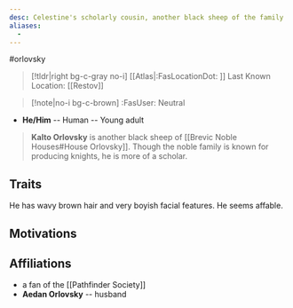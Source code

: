 ```yaml
---
desc: Celestine's scholarly cousin, another black sheep of the family
aliases:
  - 
---
```

#orlovsky
>[!tldr|right bg-c-gray no-i] [[Atlas|:FasLocationDot: ]] Last Known Location: [[Restov]]

>[!note|no-i bg-c-brown] :FasUser: Neutral

- **He/Him** -- Human -- Young adult

>**Kalto Orlovsky** is another black sheep of [[Brevic Noble Houses#House Orlovsky]]. Though the noble family is known for producing knights, he is more of a scholar.

## Traits
He has wavy brown hair and very boyish facial features. He seems affable.

## Motivations

## Affiliations
- a fan of the [[Pathfinder Society]]
- **Aedan Orlovsky** -- husband